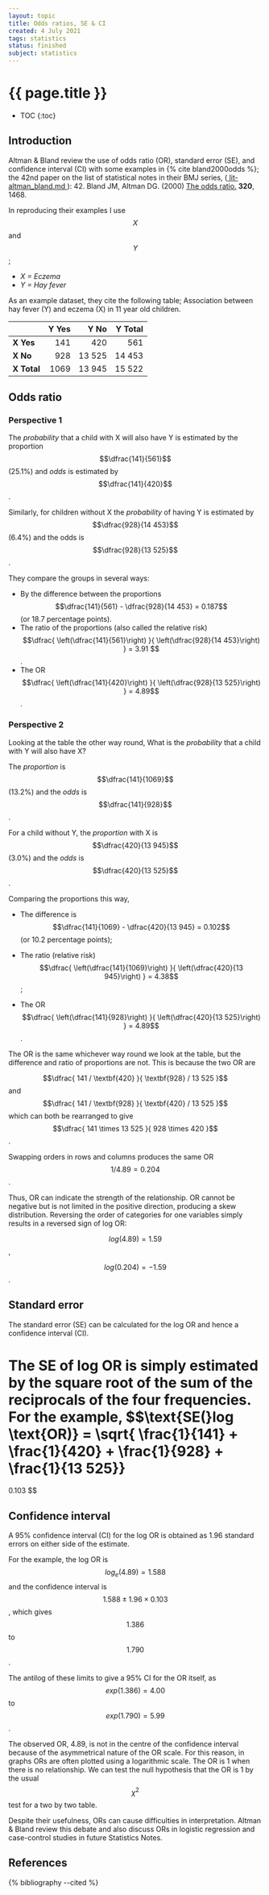 ```yaml
---
layout: topic
title: Odds ratios, SE & CI
created: 4 July 2021
tags: statistics
status: finished
subject: statistics
---
```

{{ page.title }}
================

* TOC
{:toc}

## Introduction

Altman & Bland review the use of odds ratio (OR), standard error (SE), and confidence interval (CI) with some examples in 
{% cite bland2000odds %}; 
the 42nd paper on the list of statistical notes in their BMJ series,
([ lit-altman_bland.md ]( https://github.com/DylanLawless/notes/blob/main/202106291417-lit-altman_bland.md )):
42\. Bland JM, Altman DG. (2000) <a href="http://www.bmj.com/cgi/content/full/320/7247/1468">The odds ratio.</a> <b>320</b>, 1468.

In reproducing their examples I use $$X$$ and $$Y$$; 
* _X = Eczema_
* _Y = Hay fever_

As an example dataset, they cite the following table; Association between hay fever (Y) and eczema (X) in 11 year old children.

|  | Y Yes | Y No | Y Total |
|:---|---:|---:|---:|
| <b>X Yes</b> | 141 | 420 | 561 |
| <b>X No</b> | 928 | 13 525 | 14 453 |
| <b>X Total</b> | 1069 | 13 945 | 15 522 |

## Odds ratio

### Perspective 1
The _probability_ that a child with X will also have Y
is estimated by the proportion $$\dfrac{141}{561}$$ (25.1%)
and _odds_ is estimated by $$\dfrac{141}{420}$$. 

Similarly, for children without X the _probability_ of having Y is estimated by $$\dfrac{928}{14 453}$$ (6.4%) 
and the odds is $$\dfrac{928}{13 525}$$. 

They compare the groups in several ways: 
* By the difference between the proportions 
$$\dfrac{141}{561} - \dfrac{928}{14 453} = 0.187$$ (or 18.7 percentage points).
* The ratio of the proportions (also called the relative risk) 
$$\dfrac{ \left(\dfrac{141}{561}\right) }{ \left(\dfrac{928}{14 453}\right) } = 3.91 $$.
* The OR
$$\dfrac{ \left(\dfrac{141}{420}\right) }{ \left(\dfrac{928}{13 525}\right) } = 4.89$$.

### Perspective 2
Looking at the table the other way round, 
What is the _probability_ that a child with Y will also have X? 

The _proportion_ is $$\dfrac{141}{1069}$$ (13.2%) 
and the _odds_ is $$\dfrac{141}{928}$$. 

For a child without Y, the _proportion_ with X is 
$$\dfrac{420}{13 945}$$ (3.0%) 
and the _odds_ is $$\dfrac{420}{13 525}$$. 

Comparing the proportions this way, 
* The difference is 
$$\dfrac{141}{1069} - \dfrac{420}{13 945} = 0.102$$ (or 10.2 percentage points); 

* The ratio (relative risk) 
$$\dfrac{ \left(\dfrac{141}{1069}\right) }{ \left(\dfrac{420}{13 945}\right) } = 4.38$$; 
* The OR
$$\dfrac{ \left(\dfrac{141}{928}\right) }{ \left(\dfrac{420}{13 525}\right) } = 4.89$$. 

The OR is the same whichever way round we look at the table, 
but the difference and ratio of proportions are not.
This is because the two OR are 

$$\dfrac{ 141 / \textbf{420} }{ \textbf{928} / 13 525 }$$ and
$$\dfrac{ 141 / \textbf{928} }{ \textbf{420} / 13 525 }$$ 
which can both be rearranged to give
$$\dfrac{ 141 \times 13 525 }{ 928 \times 420 }$$.

Swapping orders in rows and columns produces the same OR $$1/4.89 = 0.204$$.

Thus, OR can indicate the strength of the relationship.
OR cannot be negative but is not limited in the positive direction, producing a skew distribution. 
Reversing the order of categories for one variables simply results in a reversed sign of log OR: 

$$log(4.89) = 1.59$$, 

$$log(0.204) = - 1.59$$.

## Standard error
The standard error (SE) can be calculated for the log OR and hence a confidence interval (CI). 

The SE of log OR is simply estimated by the square root of the sum of the reciprocals of the four frequencies. 
For the example,
$$\text{SE(}log \text{OR)} =
\sqrt{
\frac{1}{141} + 
\frac{1}{420} + 
\frac{1}{928} + 
\frac{1}{13 525}}
=
0.103
$$

## Confidence interval

A 95% confidence interval (CI) for the log OR is obtained as 1.96 standard errors on either side of the estimate. 

For the example, 
the log OR is 
$$log_{e} (4.89) = 1.588$$ 
and the confidence interval is 
$$ 1.588 \pm 1.96 \times 0.103 $$, 
which gives $$1.386$$ to $$1.790$$. 

The antilog of these limits to give a 95% CI for the OR itself, 
as 
$$ exp(1.386) = 4.00 $$ to 
$$ exp(1.790) = 5.99 $$. 

The observed OR, 4.89, 
is not in the centre of the confidence interval because of the asymmetrical nature of the OR scale. 
For this reason, in graphs ORs are often plotted using a logarithmic scale. 
The OR is 1 when there is no relationship. 
We can test the null hypothesis that the OR is 1 by the usual 
$${\chi}^2$$ test for a two by two table.

Despite their usefulness, ORs can cause difficulties in interpretation. 
Altman & Bland review this debate and also discuss ORs in logistic regression and case-control studies in future Statistics Notes.

## References 

{% bibliography --cited %}
